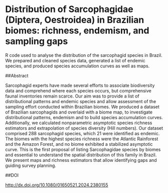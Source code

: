 # Distribution of Sarcophagidae (Diptera, Oestroidea) in Brazilian biomes: richness, endemism, and sampling gaps
R code used to analyse the distribution of the sarcophagid species in Brazil. We prepared and cleaned species data, generated a list of endemic species, and produced species accumulation curves as well as maps.

##Abstract

Sarcophagid experts have made several efforts to associate biodiversity data and comprehend where each species occurs, but comprehensive faunal inventories remain scarce. Our aim was to provide a list of distributional patterns and endemic species and allow assessment of the sampling effort conducted within Brazilian biomes. We produced a dataset of Brazilian sarcophagids and overlaid with a biome map, to investigate distributional patterns, endemism and to build species accumulation curves. Additionally, we calculated nonparametric asymptotic species richness estimators and extrapolation of species diversity (Hill numbers). Our dataset comprised 288 sarcophagid species, which 21 were identified as endemic. The biomes with the highest species richness were the Atlantic Rainforest and the Amazon Forest, and no biome exhibited a stabilized asymptotic curve. This is the first proposal of listing Sarcophagidae species by biomes and essential to understand the spatial distribution of this family in Brazil. We present maps and richness estimators that allow identifying gaps and guiding survey planning.

##DOI

http://dx.doi.org/10.1080/01650521.2024.2380155
